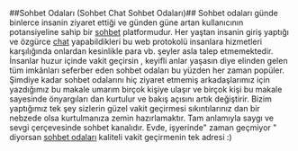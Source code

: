 ##Sohbet Odaları (Sohbet Chat Sohbet Odaları)##
Sohbet odaları günde binlerce insanin ziyaret ettiği ve günden güne artan kullanıcının potansiyeline sahip bir [sohbet](http://www.sohbetodalari.life) platformudur. 
Her yaştan insanin giriş yaptığı ve özgürce [chat](http://www.sohbetodalari.life) yapabildikleri bu web protokolü insanlara hizmetleri karşılığında onlardan
kesinlikle para vb. şeyler asla talep etmemektedir. 
İnsanlar huzur içinde vakit geçirsin , keyifli anlar yaşasın diye elinden gelen tüm imkânları seferber eden sohbet odaları bu yüzden her 
zaman popüler.
 Şimdiye kadar sohbet odalarını hiç ziyaret etmemiş arkadaşlarımız için yazdığımız bu makale umarım birçok kişiye ulaşır 
 ve birçok kişi bu makale sayesinde önyargıları dan kurtulur ve bakış açısını artık değiştirir.
 Bizim yaptığımız tek şey sizlerin güzel vakit geçirmesi sıkıntılarınız dan bir nebzede olsa kurtulmanıza zemin hazırlamaktır.
 Tam anlamıyla saygı ve sevgi çerçevesinde sohbet kanalıdır. Evde, işyerinde" zaman geçmiyor " diyorsan [sohbet odaları](http://www.sohbetodalari.life) kaliteli vakit 
 geçirmenin tek adresi :)
